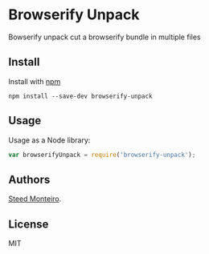 # Browserify Unpack

Bowserify unpack cut a browserify bundle in multiple files

## Install

Install with [npm](https://npmjs.org/package/browserify-unpack)

```
npm install --save-dev browserify-unpack
```

## Usage

Usage as a Node library:

```js
var browserifyUnpack = require('browserify-unpack');
```

## Authors

[Steed Monteiro](http://twitter.com/SteedMonteiro).

## License

MIT

